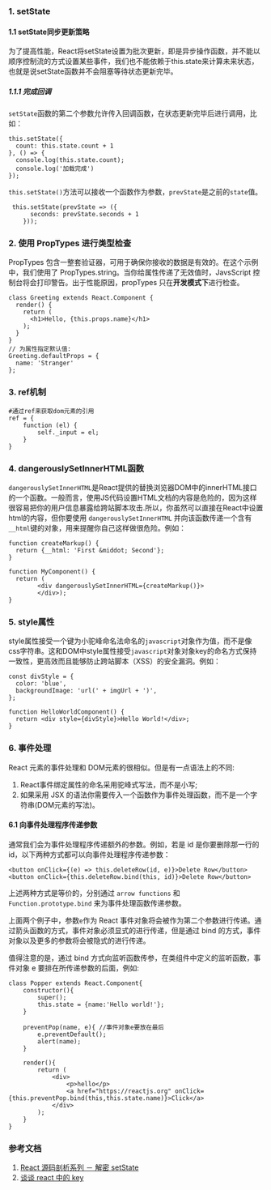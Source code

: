 ### 1. setState
#### 1.1 setState同步更新策略
为了提高性能，React将setState设置为批次更新，即是异步操作函数，并不能以顺序控制流的方式设置某些事件，我们也不能依赖于this.state来计算未来状态，也就是说setState函数并不会阻塞等待状态更新完毕。
##### 1.1.1 完成回调
`setState`函数的第二个参数允许传入回调函数，在状态更新完毕后进行调用，比如：

```
this.setState({
  count: this.state.count + 1
}, () => {
  console.log(this.state.count);
  console.log('加载完成')
});
```


`this.setState()`方法可以接收一个函数作为参数，`prevState`是之前的`state`值。

```
 this.setState(prevState => ({
      seconds: prevState.seconds + 1
    }));
```
### 2. 使用 PropTypes 进行类型检查
PropTypes 包含一整套验证器，可用于确保你接收的数据是有效的。在这个示例中，我们使用了 PropTypes.string。当你给属性传递了无效值时，JavsScript 控制台将会打印警告。出于性能原因，propTypes 只在**开发模式下**进行检查。

```
class Greeting extends React.Component {
  render() {
    return (
      <h1>Hello, {this.props.name}</h1>
    );
  }
}
// 为属性指定默认值:
Greeting.defaultProps = {
  name: 'Stranger'
};
```

### 3. ref机制
```
#通过ref来获取dom元素的引用
ref = {
	function (el) {
		self._input = el;
	}
}
```
### 4. dangerouslySetInnerHTML函数
`dangerouslySetInnerHTML`是React提供的替换浏览器DOM中的innerHTML接口的一个函数。一般而言，使用JS代码设置HTML文档的内容是危险的，因为这样很容易把你的用户信息暴露给跨站脚本攻击.所以，你虽然可以直接在React中设置html的内容，但你要使用 `dangerouslySetInnerHTML` 并向该函数传递一个含有`__html`键的对象，用来提醒你自己这样做很危险。例如：

```
function createMarkup() {
  return {__html: 'First &middot; Second'};
}

function MyComponent() {
  return (
  		<div dangerouslySetInnerHTML={createMarkup()}>
  		</div>);
}
```
### 5. style属性
style属性接受一个键为小驼峰命名法命名的`javascript`对象作为值，而不是像css字符串。这和DOM中style属性接受`javascript`对象对象key的命名方式保持一致性，更高效而且能够防止跨站脚本（XSS）的安全漏洞。例如：

```
const divStyle = {
  color: 'blue',
  backgroundImage: 'url(' + imgUrl + ')',
};

function HelloWorldComponent() {
  return <div style={divStyle}>Hello World!</div>;
}
```
### 6. 事件处理
React 元素的事件处理和 DOM元素的很相似。但是有一点语法上的不同:

1. React事件绑定属性的命名采用驼峰式写法，而不是小写;
2. 如果采用 JSX 的语法你需要传入一个函数作为事件处理函数，而不是一个字符串(DOM元素的写法)。

#### 6.1 向事件处理程序传递参数
通常我们会为事件处理程序传递额外的参数。例如，若是 id 是你要删除那一行的 id，以下两种方式都可以向事件处理程序传递参数：

```
<button onClick={(e) => this.deleteRow(id, e)}>Delete Row</button>
<button onClick={this.deleteRow.bind(this, id)}>Delete Row</button>
```
上述两种方式是等价的，分别通过 `arrow functions` 和 `Function.prototype.bind` 来为事件处理函数传递参数。

上面两个例子中，参数`e`作为 React 事件对象将会被作为第二个参数进行传递。通过箭头函数的方式，事件对象必须显式的进行传递，但是通过 bind 的方式，事件对象以及更多的参数将会被隐式的进行传递。

值得注意的是，通过 bind 方式向监听函数传参，在类组件中定义的监听函数，事件对象 e 要排在所传递参数的后面，例如:

```
class Popper extends React.Component{
    constructor(){
        super();
        this.state = {name:'Hello world!'};
    }
    
    preventPop(name, e){ //事件对象e要放在最后
        e.preventDefault();
        alert(name);
    }
    
    render(){
        return (
            <div>
                <p>hello</p>
                <a href="https://reactjs.org" onClick={this.preventPop.bind(this,this.state.name)}>Click</a>
            </div>
        );
    }
}
```
### 参考文档
1. [React 源码剖析系列 － 解密 setState](https://zhuanlan.zhihu.com/p/20328570)
2. [谈谈 react 中的 key](https://juejin.im/post/5a7c04746fb9a063461fe700)